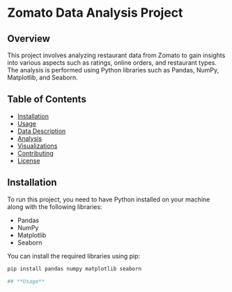 # **Zomato Data Analysis Project**

## **Overview**
This project involves analyzing restaurant data from Zomato to gain insights into various aspects such as ratings, online orders, and restaurant types. The analysis is performed using Python libraries such as Pandas, NumPy, Matplotlib, and Seaborn.

## **Table of Contents**
- [Installation](#installation)
- [Usage](#usage)
- [Data Description](#data-description)
- [Analysis](#analysis)
- [Visualizations](#visualizations)
- [Contributing](#contributing)
- [License](#license)

## **Installation**
To run this project, you need to have Python installed on your machine along with the following libraries:
- Pandas
- NumPy
- Matplotlib
- Seaborn

You can install the required libraries using pip:
```bash
pip install pandas numpy matplotlib seaborn

## **Usage**
